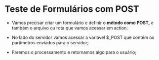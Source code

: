 # Teste de Formulários com POST

-   Vamos precisar criar um formulário e definir o **método como POST,** e também o arquivo ou rota que vamos acessar em action;

-   No lado do servidor vamos acessar a variável $\_POST que contém os parâmetros enviados para o servidor;

-   Faremos o processamento e retornamos algo para o usuário;
